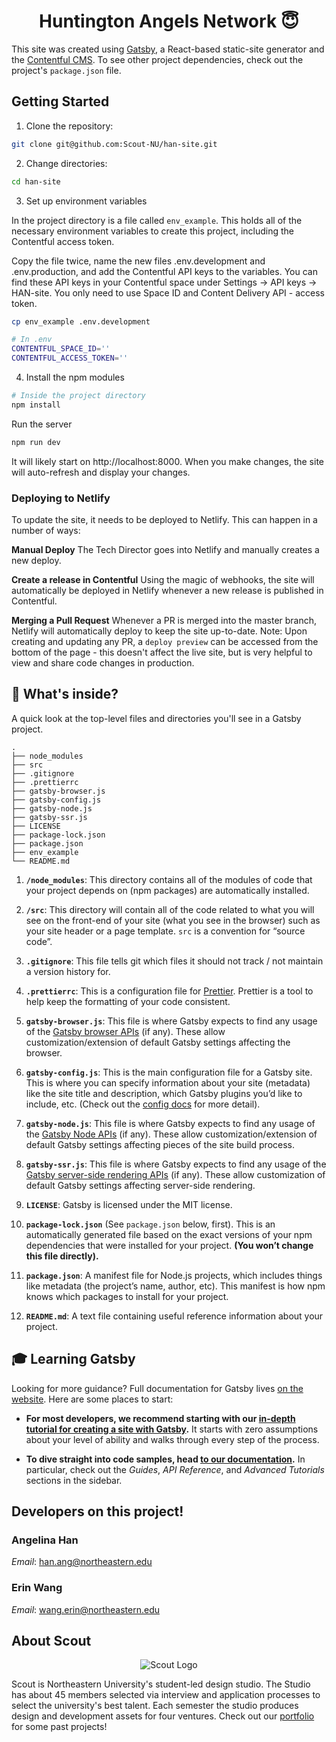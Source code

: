 <h1 align="center">
  Huntington Angels Network 😇
</h1>

This site was created using [Gatsby](https://www.gatsbyjs.org/docs/), a React-based static-site generator and the [Contentful CMS](https://www.contentful.com/developers/docs/). To see other project dependencies, check out the project's `package.json` file.

## Getting Started

1. Clone the repository: 

```bash
git clone git@github.com:Scout-NU/han-site.git
```

2. Change directories:

```bash
cd han-site
```
3. Set up environment variables

In the project directory is a file called `env_example`. This holds all of the necessary environment variables to create this project, including the Contentful access token.

Copy the file twice, name the new files .env.development and .env.production, and add the Contentful API keys to the variables. You can find these API keys in your Contentful space under Settings -> API keys -> HAN-site. You only need to use Space ID and Content Delivery API - access token.

```sh
cp env_example .env.development
```
```sh
# In .env
CONTENTFUL_SPACE_ID=''
CONTENTFUL_ACCESS_TOKEN=''
```

4. Install the npm modules

```bash
# Inside the project directory
npm install
```

Run the server

```bash
npm run dev
```

It will likely start on http://localhost:8000. When you make changes, the site will auto-refresh and display your changes.

<!-- ### Updating CMS
Thanks to Gatsby's intense caching, when updating any data in the Contentful CMS interface, you must do two things for the updated content to show up in your GraphQL queries:

1. **Publish the document on Contentful!** This won't affect any current builds of the marketing site, as all of the data is queried and cached on build of the site.

2. **Restart the development server!** Gatsby only grabs data from Contentful on build, so the server must be restarted to grab the new data. -->

### Deploying to Netlify
To update the site, it needs to be deployed to Netlify. This can happen in a number of ways:

**Manual Deploy** The Tech Director goes into Netlify and manually creates a new deploy.

**Create a release in Contentful** Using the magic of webhooks, the site will automatically be deployed in Netlify whenever a new release is published in Contentful.

**Merging a Pull Request** Whenever a PR is merged into the master branch, Netlify will automatically deploy to keep the site up-to-date. Note: Upon creating and updating any PR, a `deploy preview` can be accessed from the bottom of the page - this doesn't affect the live site, but is very helpful to view and share code changes in production.

## 🧐 What's inside?

A quick look at the top-level files and directories you'll see in a Gatsby project.

    .
    ├── node_modules
    ├── src
    ├── .gitignore
    ├── .prettierrc
    ├── gatsby-browser.js
    ├── gatsby-config.js
    ├── gatsby-node.js
    ├── gatsby-ssr.js
    ├── LICENSE
    ├── package-lock.json
    ├── package.json
    ├── env_example
    └── README.md

1.  **`/node_modules`**: This directory contains all of the modules of code that your project depends on (npm packages) are automatically installed.

2.  **`/src`**: This directory will contain all of the code related to what you will see on the front-end of your site (what you see in the browser) such as your site header or a page template. `src` is a convention for “source code”.

3.  **`.gitignore`**: This file tells git which files it should not track / not maintain a version history for.

4.  **`.prettierrc`**: This is a configuration file for [Prettier](https://prettier.io/). Prettier is a tool to help keep the formatting of your code consistent.

5.  **`gatsby-browser.js`**: This file is where Gatsby expects to find any usage of the [Gatsby browser APIs](https://www.gatsbyjs.org/docs/browser-apis/) (if any). These allow customization/extension of default Gatsby settings affecting the browser.

6.  **`gatsby-config.js`**: This is the main configuration file for a Gatsby site. This is where you can specify information about your site (metadata) like the site title and description, which Gatsby plugins you’d like to include, etc. (Check out the [config docs](https://www.gatsbyjs.org/docs/gatsby-config/) for more detail).

7.  **`gatsby-node.js`**: This file is where Gatsby expects to find any usage of the [Gatsby Node APIs](https://www.gatsbyjs.org/docs/node-apis/) (if any). These allow customization/extension of default Gatsby settings affecting pieces of the site build process.

8.  **`gatsby-ssr.js`**: This file is where Gatsby expects to find any usage of the [Gatsby server-side rendering APIs](https://www.gatsbyjs.org/docs/ssr-apis/) (if any). These allow customization of default Gatsby settings affecting server-side rendering.

9.  **`LICENSE`**: Gatsby is licensed under the MIT license.

10. **`package-lock.json`** (See `package.json` below, first). This is an automatically generated file based on the exact versions of your npm dependencies that were installed for your project. **(You won’t change this file directly).**

11. **`package.json`**: A manifest file for Node.js projects, which includes things like metadata (the project’s name, author, etc). This manifest is how npm knows which packages to install for your project.

12. **`README.md`**: A text file containing useful reference information about your project.

## 🎓 Learning Gatsby

Looking for more guidance? Full documentation for Gatsby lives [on the website](https://www.gatsbyjs.org/). Here are some places to start:

- **For most developers, we recommend starting with our [in-depth tutorial for creating a site with Gatsby](https://www.gatsbyjs.org/tutorial/).** It starts with zero assumptions about your level of ability and walks through every step of the process.

- **To dive straight into code samples, head [to our documentation](https://www.gatsbyjs.org/docs/).** In particular, check out the _Guides_, _API Reference_, and _Advanced Tutorials_ sections in the sidebar.


## Developers on this project!

### Angelina Han

_Email_: [han.ang@northeastern.edu](mailto:han.ang@northeastern.edu)

### Erin Wang

_Email_: [wang.erin@northeastern.edu](mailto:wang.erin@northeastern.edu)


## About Scout

<p align="center">
  <img src="https://web.northeastern.edu/scout/wp-content/themes/scout/images/logo.png" alt="Scout Logo" />
</p>

Scout is Northeastern University's student-led design studio. The Studio has about 45 members selected via interview and application processes to select the university's best talent. Each semester the studio produces design and development assets for four ventures. Check out our [portfolio](https://web.northeastern.edu/scout/portfolio) for some past projects!
